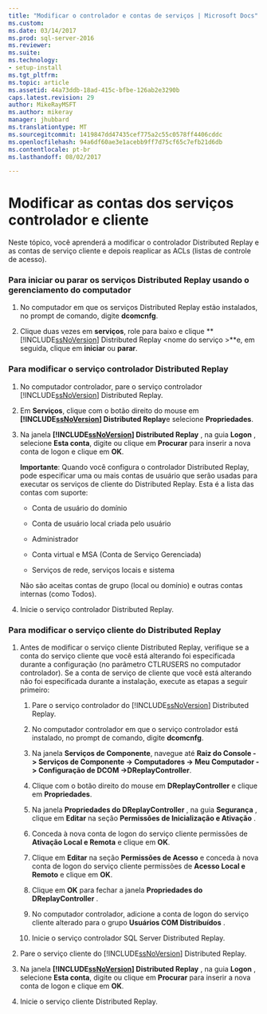 ```yaml
---
title: "Modificar o controlador e contas de serviços | Microsoft Docs"
ms.custom: 
ms.date: 03/14/2017
ms.prod: sql-server-2016
ms.reviewer: 
ms.suite: 
ms.technology:
- setup-install
ms.tgt_pltfrm: 
ms.topic: article
ms.assetid: 44a73ddb-18ad-415c-bfbe-126ab2e3290b
caps.latest.revision: 29
author: MikeRayMSFT
ms.author: mikeray
manager: jhubbard
ms.translationtype: MT
ms.sourcegitcommit: 1419847dd47435cef775a2c55c0578ff4406cddc
ms.openlocfilehash: 94a6df60ae3e1acebb9ff7d75cf65c7efb21d6db
ms.contentlocale: pt-br
ms.lasthandoff: 08/02/2017

---
```

# <a name="modify-the-controller-and-client-services-accounts"></a>Modificar as contas dos serviços controlador e cliente
  Neste tópico, você aprenderá a modificar o controlador Distributed Replay e as contas de serviço cliente e depois reaplicar as ACLs (listas de controle de acesso).  
  
### <a name="to-start-or-stop-the-distributed-replay-services-using-computer-management"></a>Para iniciar ou parar os serviços Distributed Replay usando o gerenciamento do computador  
  
1.  No computador em que os serviços Distributed Replay estão instalados, no prompt de comando, digite **dcomcnfg**.  
  
2.  Clique duas vezes em **serviços**, role para baixo e clique  **[!INCLUDE[ssNoVersion](../../includes/ssnoversion-md.md)] Distributed Replay \<nome do serviço >**e, em seguida, clique em **iniciar** ou **parar**.  
  
### <a name="to-modify-the-distributed-replay-controller-service"></a>Para modificar o serviço controlador Distributed Replay  
  
1.  No computador controlador, pare o serviço controlador [!INCLUDE[ssNoVersion](../../includes/ssnoversion-md.md)] Distributed Replay.  
  
2.  Em **Serviços**, clique com o botão direito do mouse em **[!INCLUDE[ssNoVersion](../../includes/ssnoversion-md.md)] Distributed Replay**e selecione **Propriedades**.  
  
3.  Na janela **[!INCLUDE[ssNoVersion](../../includes/ssnoversion-md.md)] Distributed Replay** , na guia **Logon** , selecione **Esta conta**, digite ou clique em **Procurar** para inserir a nova conta de logon e clique em **OK**.  
  
     **Importante**: Quando você configura o controlador Distributed Replay, pode especificar uma ou mais contas de usuário que serão usadas para executar os serviços de cliente do Distributed Replay. Esta é a lista das contas com suporte:  
  
    -   Conta de usuário do domínio  
  
    -   Conta de usuário local criada pelo usuário  
  
    -   Administrador  
  
    -   Conta virtual e MSA (Conta de Serviço Gerenciada)  
  
    -   Serviços de rede, serviços locais e sistema  
  
     Não são aceitas contas de grupo (local ou domínio) e outras contas internas (como Todos).  
  
4.  Inicie o serviço controlador Distributed Replay.  
  
### <a name="to-modify-the-distributed-replay-client-service"></a>Para modificar o serviço cliente do Distributed Replay  
  
1.  Antes de modificar o serviço cliente Distributed Replay, verifique se a conta do serviço cliente que você está alterando foi especificada durante a configuração (no parâmetro CTLRUSERS no computador controlador). Se a conta de serviço de cliente que você está alterando não foi especificada durante a instalação, execute as etapas a seguir primeiro:  
  
    1.  Pare o serviço controlador do [!INCLUDE[ssNoVersion](../../includes/ssnoversion-md.md)] Distributed Replay.  
  
    2.  No computador controlador em que o serviço controlador está instalado, no prompt de comando, digite **dcomcnfg**.  
  
    3.  Na janela **Serviços de Componente**, navegue até **Raiz do Console -> Serviços de Componente -> Computadores -> Meu Computador -> Configuração de DCOM ->DReplayController**.  
  
    4.  Clique com o botão direito do mouse em **DReplayController** e clique em **Propriedades**.  
  
    5.  Na janela **Propriedades do DReplayController** , na guia **Segurança** , clique em **Editar** na seção **Permissões de Inicialização e Ativação** .  
  
    6.  Conceda à nova conta de logon do serviço cliente permissões de **Ativação Local e Remota** e clique em **OK**.  
  
    7.  Clique em **Editar** na seção **Permissões de Acesso** e conceda à nova conta de logon do serviço cliente permissões de **Acesso Local e Remoto** e clique em **OK**.  
  
    8.  Clique em **OK** para fechar a janela **Propriedades do DReplayController** .  
  
    9. No computador controlador, adicione a conta de logon do serviço cliente alterado para o grupo **Usuários COM Distribuídos** .  
  
    10. Inicie o serviço controlador SQL Server Distributed Replay.  
  
2.  Pare o serviço cliente do [!INCLUDE[ssNoVersion](../../includes/ssnoversion-md.md)] Distributed Replay.  
  
3.  Na janela **[!INCLUDE[ssNoVersion](../../includes/ssnoversion-md.md)] Distributed Replay** , na guia **Logon** , selecione **Esta conta**, digite ou clique em **Procurar** para inserir a nova conta de logon e clique em **OK**.  
  
4.  Inicie o serviço cliente Distributed Replay.  
  
  
